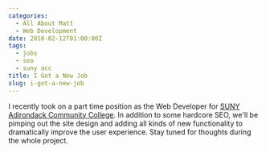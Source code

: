 ```yaml
---
categories:
  - All About Matt
  - Web Development
date: 2010-02-12T01:00:00Z
tags:
  - jobs
  - seo
  - suny acc
title: I Got a New Job
slug: i-got-a-new-job
---
```


I recently took on a part time position as the Web Developer for [SUNY Adirondack Community College][sunyadk]. In addition to some hardcore SEO, we'll be pimping out the site design and adding all kinds of new functionality to dramatically improve the user experience. Stay tuned for thoughts during the whole project.

[sunyadk]: http://www.sunyacc.edu
